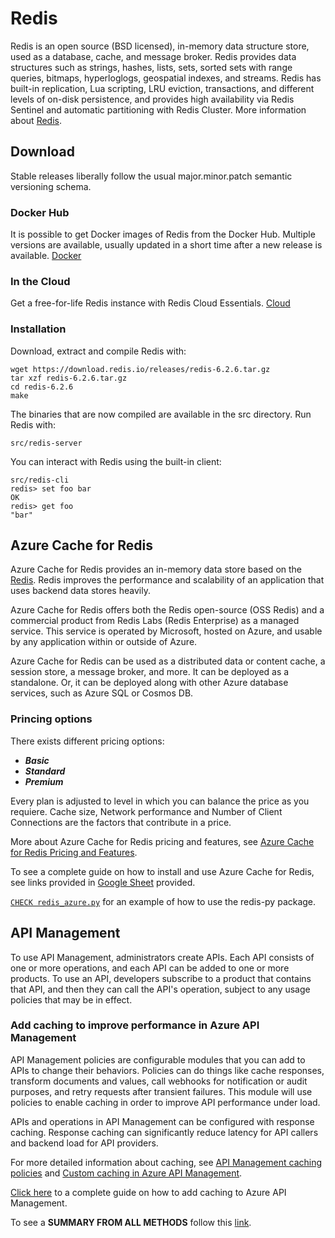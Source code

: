 # Redis

Redis is an open source (BSD licensed), in-memory data structure store, used as a database, cache, and message broker. Redis provides data structures such as strings, hashes, lists, sets, sorted sets with range queries, bitmaps, hyperloglogs, geospatial indexes, and streams. Redis has built-in replication, Lua scripting, LRU eviction, transactions, and different levels of on-disk persistence, and provides high availability via Redis Sentinel and automatic partitioning with Redis Cluster. More information about [Redis](https://redis.io/).

## Download

Stable releases liberally follow the usual major.minor.patch semantic versioning schema.

### Docker Hub

It is possible to get Docker images of Redis from the Docker Hub. Multiple versions are available, usually updated in a short time after a new release is available. [Docker](https://hub.docker.com/_/redis/)

### In the Cloud

Get a free-for-life Redis instance with Redis Cloud Essentials. [Cloud](https://redis.com/try-free/?_ga=2.83045649.606795882.1639066481-283578108.1639066481)

### Installation

Download, extract and compile Redis with:

```console
wget https://download.redis.io/releases/redis-6.2.6.tar.gz
tar xzf redis-6.2.6.tar.gz
cd redis-6.2.6
make
```

The binaries that are now compiled are available in the src directory. Run Redis with:

```console
src/redis-server
```

You can interact with Redis using the built-in client:

```console
src/redis-cli
redis> set foo bar
OK
redis> get foo
"bar"
```

## Azure Cache for Redis

Azure Cache for Redis provides an in-memory data store based on the [Redis](https://redis.io/). Redis improves the performance and scalability of an application that uses backend data stores heavily.

Azure Cache for Redis offers both the Redis open-source (OSS Redis) and a commercial product from Redis Labs (Redis Enterprise) as a managed service. This service is operated by Microsoft, hosted on Azure, and usable by any application within or outside of Azure.

Azure Cache for Redis can be used as a distributed data or content cache, a session store, a message broker, and more. It can be deployed as a standalone. Or, it can be deployed along with other Azure database services, such as Azure SQL or Cosmos DB.

### Princing options

There exists different pricing options:

- **_Basic_**
- **_Standard_**
- **_Premium_**

Every plan is adjusted to level in which you can balance the price as you requiere. Cache size, Network performance and Number of Client Connections are the factors that contribute in a price.


More about Azure Cache for Redis pricing and features, see [Azure Cache for Redis Pricing and Features](https://azure.microsoft.com/en-us/pricing/details/cache/).

To see a complete guide on how to install and use Azure Cache for Redis, see links provided in [Google Sheet]() provided.

[`CHECK redis_azure.py`](redis_azure.ipynb) for an example of how to use the redis-py package.

## API Management

To use API Management, administrators create APIs. Each API consists of one or more operations, and each API can be added to one or more products. To use an API, developers subscribe to a product that contains that API, and then they can call the API's operation, subject to any usage policies that may be in effect.

### Add caching to improve performance in Azure API Management

API Management policies are configurable modules that you can add to APIs to change their behaviors. Policies can do things like cache responses, transform documents and values, call webhooks for notification or audit purposes, and retry requests after transient failures. This module will use policies to enable caching in order to improve API performance under load.

APIs and operations in API Management can be configured with response caching. Response caching can significantly reduce latency for API callers and backend load for API providers.

For more detailed information about caching, see [API Management caching policies](https://docs.microsoft.com/en-us/azure/api-management/api-management-caching-policies) and [Custom caching in Azure API Management](https://docs.microsoft.com/en-us/azure/api-management/api-management-sample-cache-by-key).

[Click here](https://docs.microsoft.com/en-us/learn/modules/improve-api-performance-with-apim-caching-policy/) to a complete guide on how to add caching to Azure API Management.

To see a **SUMMARY FROM ALL METHODS** follow this [link](https://docs.google.com/spreadsheets/d/1P30AN88s0LwahxEQr-1ZnEdPYr2wVWs6mpnstRrp5oE/edit?usp=sharing).
